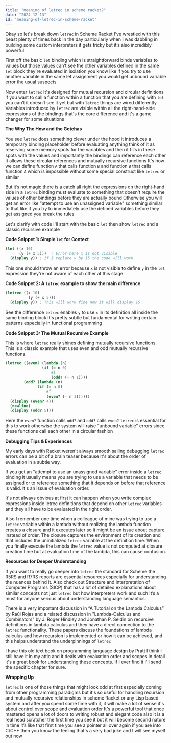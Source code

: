 ```yaml
---
title: "meaning of letrec in scheme racket?"
date: "2024-12-13"
id: "meaning-of-letrec-in-scheme-racket"
---
```


Okay so let's break down `letrec` in Scheme Racket I've wrestled with this beast plenty of times back in the day particularly when I was dabbling in building some custom interpreters it gets tricky but it’s also incredibly powerful

First off the basic `let` binding which is straightforward binds variables to values but those values can’t see the other variables defined in the same `let` block they're evaluated in isolation you know like if you try to use another variable in the same let assignment you would get unbound variable error the usual suspects

Now enter `letrec` It's designed for mutual recursion and circular definitions if you want to call a function within a function that you are defining with `let` you can’t it doesn’t see it yet but with `letrec` things are wired differently Variables introduced by `letrec` are visible within all the right-hand-side expressions of the bindings that's the core difference and it's a game changer for some situations

**The Why The How and the Gotchas**

You see `letrec` does something clever under the hood it introduces a temporary binding placeholder before evaluating anything think of it as reserving some memory spots for the variables and then it fills in these spots with the values and importantly the bindings can reference each other It allows these circular references and mutually recursive functions It's how we can define function `A` that calls function `B` and function `B` that calls function `A` which is impossible without some special construct like `letrec` or similar

But it’s not magic there is a catch all right the expressions on the right-hand side in a `letrec` binding must evaluate to something that doesn't require the values of other bindings before they are actually bound Otherwise you will get an error like "attempt to use an unassigned variable" something similar to that like if you try to immediately use the defined variables before they get assigned you break the rules

Let's clarify with code I'll start with the basic `let` then show `letrec` and a classic recursive example

**Code Snippet 1: Simple `let` for Context**

```scheme
(let ((x 10)
      (y (+ x 5)))  ; Error here x is not visible
  (display y)) ; if I replace y by 15 the code will work
```

This one should throw an error because `x` is not visible to define `y` in the `let` expression they're not aware of each other at this stage

**Code Snippet 2: A `letrec` example to show the main difference**

```scheme
(letrec ((x 10)
          (y (+ x 5)))
  (display y)) ; This will work fine now it will display 15
```

See the difference `letrec` enables `y` to use `x` in its definition all inside the same binding block it's pretty subtle but fundamental for writing certain patterns especially in functional programming

**Code Snippet 3: The Mutual Recursive Example**

This is where `letrec` really shines defining mutually recursive functions. This is a classic example that uses even and odd mutually recursive functions.

```scheme
(letrec ((even? (lambda (n)
                (if (= n 0)
                    #t
                    (odd? (- n 1))))
        (odd? (lambda (n)
              (if (= n 0)
                  #f
                  (even? (- n 1))))))
  (display (even? 4))
  (newline)
  (display (odd? 5)))
```

Here the `even?` function calls `odd?` and `odd?` calls `even?` `letrec` is essential for this to work otherwise the system will raise "unbound variable" errors since these functions call each other in a circular fashion

**Debugging Tips & Experiences**

My early days with Racket weren't always smooth sailing debugging `letrec` errors can be a bit of a brain teaser because it's about the order of evaluation in a subtle way.

If you get an "attempt to use an unassigned variable" error inside a `letrec` binding it usually means you are trying to use a variable that needs to be assigned or to reference something that it depends on before that reference is valid. it's an issue of evaluation order.

It's not always obvious at first it can happen when you write complex expressions inside letrec definitions that depend on other `letrec` variables and they all have to be evaluated in the right order.

Also I remember one time when a colleague of mine was trying to use a `letrec` variable within a lambda without realizing the lambda function creates a closure and it executes later so it might be an issue about capture instead of order. The closure captures the environment of its creation and that includes the uninitialized `letrec` variable at the definition time. When you finally execute the lambda the `letrec` value is not computed at closure creation time but at evaluation time of the lambda, this can cause confusion.

**Resources for Deeper Understanding**

If you want to really go deeper into `letrec` the standard for Scheme the R5RS and R7RS reports are essential resources especially for understanding the nuances behind it. Also check out Structure and Interpretation of Computer Programs (SICP) that has a lot of detailed explanations about similar concepts not just `letrec` but how interpreters work and such It’s a must for anyone serious about understanding language semantics.

There is a very important discussion in “A Tutorial on the Lambda Calculus” by Raúl Rojas and a related discussion in "Lambda-Calculus and Combinators" by J. Roger Hindley and Jonathan P. Seldin on recursive definitions in lambda calculus and they have a direct connection to the `letrec` functionality. These papers discuss the foundations of lambda calculus and how recursion is implemented or how it can be achieved, and this helps understand the underpinnings of `letrec`

I have this old text book on programming language design by Pratt I think I still have it in my attic and it deals with evaluation order and scopes in detail it's a great book for understanding these concepts. If I ever find it I'll send the specific chapter for sure.

**Wrapping Up**

`letrec` is one of those things that might look odd at first especially coming from other programming paradigms but it's so useful for handling recursion and mutually recursive relationships in scheme Racket or any Lisp based system and after you spend some time with it, it will make a lot of sense it's about control over scope and evaluation order It's a powerful tool that once mastered opens a lot of doors to writing robust and elegant code also it is a real head scratcher the first time you see it but it will become second nature in time it’s like that first time you see a pointer all over again if you are into C/C++ then you know the feeling that's a very bad joke and I will see myself out now
